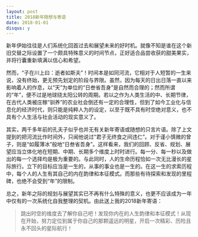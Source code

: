 ```yaml
---
layout: post
title: 2018新年随想与寄语
date: 2018-01-01
disqus: y
---
```


新年伊始往往是人们系统化回首过去和展望未来的好时机。就像不知是谁在这个新旧交替之际设置了一个颇具特殊意义的时间节点，正好适合品尝收获的甜美果实，并将行囊重新填满以信心和希望。

然而，“子在川上曰：逝者如斯夫”！时间本是如同河流，它相对于人短暂的一生来说，没有终始，更无预先划定的阶段与界限。虽然，因为每天的日出日落一直以来影响着人的作息，以“天”为单位的“日叁省吾身”是自然而合理的；然而所谓的“年”，便不过是地球绕太阳公转的周期。若以之作为人类生活的中、长期节律，在古代人类被庄稼“驯养”的农业社会倒还有一定的合理性，但到了如今工业化与信息化的经济时代，则只能是纯粹人为的设定，以至于既不具有时空绝对意义，也不具有个人生活与社会活动的现实意义了。

其实，两千多年前的孔夫子似乎也并无有关新年寄语或随想的只言片语。除了上文提到的把河流比作时间外，只闻他说过“君子无终食之间违仁”。对于谨小慎微的曾子，则是“如履薄冰”般地“日叁省吾身”。这样看来，我们的回顾、反省、规划、展望应当立体化地在短期、中期、长期多个维度上时时进行。每一分、每一秒以及做出的每一个选择均是极为重要的。与此同时，人的生命历程恰如一次无比漫长的星际旅行。立下的目标应当是一生的，从事的事业也是一生的。在这一生的求索历程中，每个人的人生有其自己的内在韵律和本征模式。而那些有待探索和发现的里程碑，也绝不会受到“年”的限制。

总之，新年之际的规划与展望其实已不再有什么特殊的意义，也更不应该成为一年中仅有的一次系统化自我整理的契机。由此送上我的2018新年寄语：

> 跳出时空的维度去了解你自己吧！发现你内在的人生韵律和本征模式！从现在开始，努力定位到属于你自己的那颗遥远的明星，开启一次精彩、历险且永不回头的星际航行！
